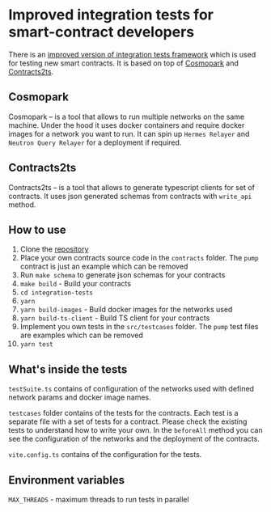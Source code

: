 # Improved integration tests for smart-contract developers

There is an [improved version of integration tests framework](https://github.com/hadronlabs-org/demo-integration-tests) which is used for testing new smart contracts. It is based on top of [Cosmopark](https://github.com/neutron-org/cosmopark/) and [Contracts2ts](https://github.com/neutron-org/contracts2ts). 

## Cosmopark

Cosmopark – is a tool that allows to run multiple networks on the same machine. Under the hood it uses docker containers and require docker images for a network you want to run. It can spin up `Hermes Relayer` and `Neutron Query Relayer` for a deployment if required.

## Contracts2ts

Contracts2ts – is a tool that allows to generate typescript clients for set of contracts. It uses json generated schemas from contracts with `write_api` method.

## How to use

1. Clone the [repository](https://github.com/hadronlabs-org/demo-integration-tests)
2. Place your own contracts source code in the `contracts` folder. The `pump` contract is just an example which can be removed
3. Run `make schema` to generate json schemas for your contracts
4. `make build` - Build your contracts
5. `cd integration-tests`
6. `yarn`
7. `yarn build-images` - Build docker images for the networks used
7. `yarn build-ts-client` - Build TS client for your contracts
8. Implement you own tests in the `src/testcases` folder. The `pump` test files are examples which can be removed
9. `yarn test`

## What's inside the tests

`testSuite.ts` contains of configuration of the networks used with defined network params and docker image names.

`testcases` folder contains of the tests for the contracts. Each test is a separate file with a set of tests for a contract. Please check the existing tests to understand how to write your own. In the `beforeAll` method you can see the configuration of the networks and the deployment of the contracts.

`vite.config.ts` contains of the configuration for the tests.

## Environment variables

`MAX_THREADS` - maximum threads to run tests in parallel